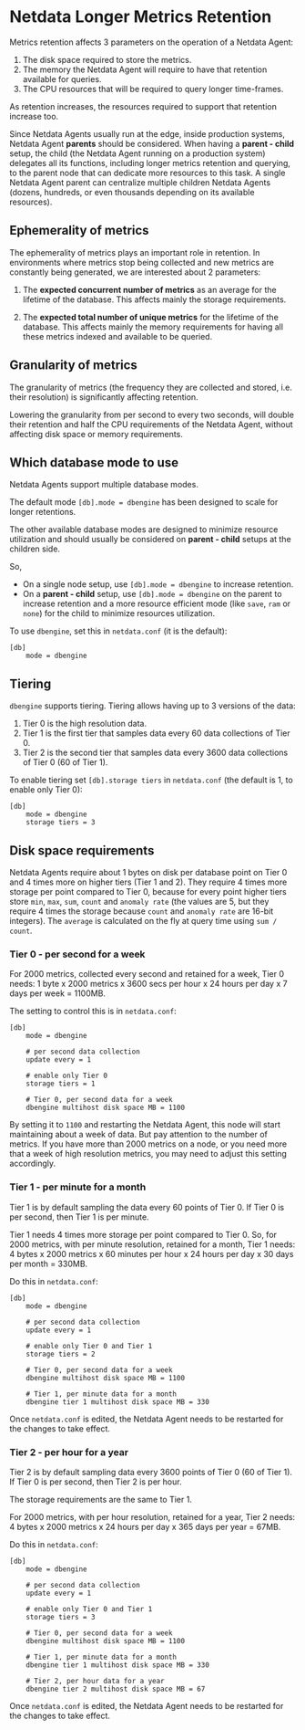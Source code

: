 <!--
title: "Netdata Longer Metrics Retention"
sidebar_label: "Netdata Longer Metrics Retention"
description: ""
custom_edit_url: https://github.com/netdata/netdata/edit/master/docs/guides/longer-metrics-storage.md
learn_status: "Published"
learn_topic_type: "Tasks"
learn_rel_path: "Guides"
-->

# Netdata Longer Metrics Retention

Metrics retention affects 3 parameters on the operation of a Netdata Agent:

1. The disk space required to store the metrics.
2. The memory the Netdata Agent will require to have that retention available for queries.
3. The CPU resources that will be required to query longer time-frames.

As retention increases, the resources required to support that retention increase too.

Since Netdata Agents usually run at the edge, inside production systems, Netdata Agent **parents** should be considered. When having a **parent - child** setup, the child (the Netdata Agent running on a production system) delegates all its functions, including longer metrics retention and querying, to the parent node that can dedicate more resources to this task. A single Netdata Agent parent can centralize multiple children Netdata Agents (dozens, hundreds, or even thousands depending on its available resources). 


## Ephemerality of metrics

The ephemerality of metrics plays an important role in retention. In environments where metrics stop being collected and new metrics are constantly being generated, we are interested about 2 parameters:

1. The **expected concurrent number of metrics** as an average for the lifetime of the database.
   This affects mainly the storage requirements.

2. The **expected total number of unique metrics** for the lifetime of the database.
   This affects mainly the memory requirements for having all these metrics indexed and available to be queried.

## Granularity of metrics

The granularity of metrics (the frequency they are collected and stored, i.e. their resolution) is significantly affecting retention.

Lowering the granularity from per second to every two seconds, will double their retention and half the CPU requirements of the Netdata Agent, without affecting disk space or memory requirements.

## Which database mode to use

Netdata Agents support multiple database modes.

The default mode `[db].mode = dbengine` has been designed to scale for longer retentions.

The other available database modes are designed to minimize resource utilization and should usually be considered on **parent - child** setups at the children side.

So,

* On a single node setup, use `[db].mode = dbengine` to increase retention.
* On a **parent - child** setup, use `[db].mode = dbengine` on the parent to increase retention and a more resource efficient mode (like `save`, `ram` or `none`) for the child to minimize resources utilization.

To use `dbengine`, set this in `netdata.conf` (it is the default):

```
[db]
    mode = dbengine
```

## Tiering

`dbengine` supports tiering. Tiering allows having up to 3 versions of the data:

1. Tier 0 is the high resolution data.
2. Tier 1 is the first tier that samples data every 60 data collections of Tier 0.
3. Tier 2 is the second tier that samples data every 3600 data collections of Tier 0 (60 of Tier 1).

To enable tiering set `[db].storage tiers` in `netdata.conf` (the default is 1, to enable only Tier 0):

```
[db]
    mode = dbengine
    storage tiers = 3
```

## Disk space requirements

Netdata Agents require about 1 bytes on disk per database point on Tier 0 and 4 times more on higher tiers (Tier 1 and 2). They require 4 times more storage per point compared to Tier 0, because for every point higher tiers store `min`, `max`, `sum`, `count` and `anomaly rate` (the values are 5, but they require 4 times the storage because `count` and `anomaly rate` are 16-bit integers). The `average` is calculated on the fly at query time using `sum / count`.

### Tier 0 - per second for a week

For 2000 metrics, collected every second and retained for a week, Tier 0 needs: 1 byte x 2000 metrics x 3600 secs per hour x 24 hours per day x 7 days per week = 1100MB.

The setting to control this is in `netdata.conf`:

```
[db]
    mode = dbengine
    
    # per second data collection
    update every = 1
    
    # enable only Tier 0
    storage tiers = 1
    
    # Tier 0, per second data for a week
    dbengine multihost disk space MB = 1100
```

By setting it to `1100` and restarting the Netdata Agent, this node will start maintaining about a week of data. But pay attention to the number of metrics. If you have more than 2000 metrics on a node, or you need more that a week of high resolution metrics, you may need to adjust this setting accordingly.

### Tier 1 - per minute for a month

Tier 1 is by default sampling the data every 60 points of Tier 0. If Tier 0 is per second, then Tier 1 is per minute.

Tier 1 needs 4 times more storage per point compared to Tier 0. So, for 2000 metrics, with per minute resolution, retained for a month, Tier 1 needs: 4 bytes x 2000 metrics x 60 minutes per hour x 24 hours per day x 30 days per month = 330MB.

Do this in `netdata.conf`:

```
[db]
    mode = dbengine
    
    # per second data collection
    update every = 1
    
    # enable only Tier 0 and Tier 1
    storage tiers = 2
    
    # Tier 0, per second data for a week
    dbengine multihost disk space MB = 1100
    
    # Tier 1, per minute data for a month
    dbengine tier 1 multihost disk space MB = 330
```

Once `netdata.conf` is edited, the Netdata Agent needs to be restarted for the changes to take effect.

### Tier 2 - per hour for a year

Tier 2 is by default sampling data every 3600 points of Tier 0 (60 of Tier 1). If Tier 0 is per second, then Tier 2 is per hour.

The storage requirements are the same to Tier 1.

For 2000 metrics, with per hour resolution, retained for a year, Tier 2 needs: 4 bytes x 2000 metrics x 24 hours per day x 365 days per year = 67MB.

Do this in `netdata.conf`:

```
[db]
    mode = dbengine
    
    # per second data collection
    update every = 1
    
    # enable only Tier 0 and Tier 1
    storage tiers = 3
    
    # Tier 0, per second data for a week
    dbengine multihost disk space MB = 1100
    
    # Tier 1, per minute data for a month
    dbengine tier 1 multihost disk space MB = 330

    # Tier 2, per hour data for a year
    dbengine tier 2 multihost disk space MB = 67
```

Once `netdata.conf` is edited, the Netdata Agent needs to be restarted for the changes to take effect.



